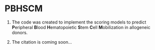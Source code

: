 # PBHSCM
1. The code was created to implement the scoring models to predict **P**eripheral **B**lood **H**ematopoietic **S**tem **C**ell **M**obilization in allogeneic donors.

2. The citation is coming soon...
